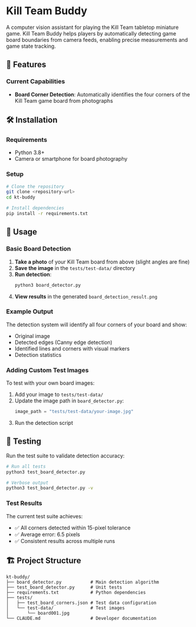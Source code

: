 # Kill Team Buddy

A computer vision assistant for playing the Kill Team tabletop miniature game. Kill Team Buddy helps players by automatically detecting game board boundaries from camera feeds, enabling precise measurements and game state tracking.

## 🚀 Features

### Current Capabilities
- **Board Corner Detection**: Automatically identifies the four corners of the Kill Team game board from photographs

## 🛠 Installation

### Requirements
- Python 3.8+
- Camera or smartphone for board photography

### Setup
```bash
# Clone the repository
git clone <repository-url>
cd kt-buddy

# Install dependencies
pip install -r requirements.txt
```

## 📖 Usage

### Basic Board Detection

1. **Take a photo** of your Kill Team board from above (slight angles are fine)
2. **Save the image** in the `tests/test-data/` directory
3. **Run detection**:
   ```bash
   python3 board_detector.py
   ```
4. **View results** in the generated `board_detection_result.png`

### Example Output

The detection system will identify all four corners of your board and show:
- Original image
- Detected edges (Canny edge detection)
- Identified lines and corners with visual markers
- Detection statistics

### Adding Custom Test Images

To test with your own board images:

1. Add your image to `tests/test-data/`
2. Update the image path in `board_detector.py`:
   ```python
   image_path = "tests/test-data/your-image.jpg"
   ```
3. Run the detection script

## 🧪 Testing

Run the test suite to validate detection accuracy:

```bash
# Run all tests
python3 test_board_detector.py

# Verbose output
python3 test_board_detector.py -v
```

### Test Results
The current test suite achieves:
- ✅ All corners detected within 15-pixel tolerance
- ✅ Average error: 6.5 pixels
- ✅ Consistent results across multiple runs


## 🏗 Project Structure

```
kt-buddy/
├── board_detector.py           # Main detection algorithm
├── test_board_detector.py      # Unit tests
├── requirements.txt            # Python dependencies
├── tests/
│   ├── test_board_corners.json # Test data configuration
│   └── test-data/              # Test images
│       └── board001.jpg
└── CLAUDE.md                   # Developer documentation
```

